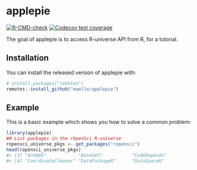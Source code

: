
<!-- README.md is generated from README.Rmd. Please edit that file -->

# applepie

<!-- badges: start -->

[![R-CMD-check](https://github.com/maelle/apple/workflows/R-CMD-check/badge.svg)](https://github.com/maelle/apple/actions)
[![Codecov test
coverage](https://codecov.io/gh/maelle/apple/branch/main/graph/badge.svg)](https://codecov.io/gh/maelle/apple?branch=main)
<!-- badges: end -->

The goal of applepie is to access R-universe API from R, for a tutorial.

## Installation

You can install the released version of applepie with:

``` r
# install.packages("remotes")
remotes::install_github("maelle/applepie")
```

## Example

This is a basic example which shows you how to solve a common problem:

``` r
library(applepie)
## List packages in the rOpenSci R-universe
ropensci_universe_pkgs <- get_packages("ropensci")
head(ropensci_universe_pkgs)
#> [1] "AntWeb"            "BaseSet"           "CodeDepends"      
#> [4] "CoordinateCleaner" "DataPackageR"      "DataSpaceR"
```
